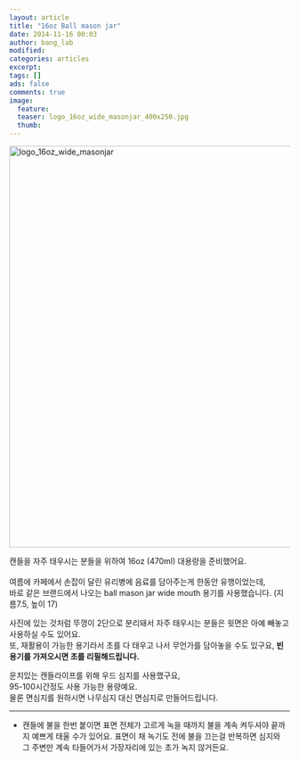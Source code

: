 ```yaml
---
layout: article
title: "16oz Ball mason jar"
date: 2014-11-16 00:03
author: bang_lab
modified:
categories: articles
excerpt: 
tags: []
ads: false
comments: true
image:
  feature: 
  teaser: logo_16oz_wide_masonjar_400x250.jpg
  thumb:
---
```

<a href="https://bybanglab.files.wordpress.com/2014/11/logo_16oz_wide_masonjar1.jpg"><img class="alignnone size-full wp-image-53" src="https://bybanglab.files.wordpress.com/2014/11/logo_16oz_wide_masonjar1.jpg" alt="logo_16oz_wide_masonjar" width="541" height="720" /></a>

캔들을 자주 태우시는 분들을 위하여 16oz (470ml) 대용량을 준비했어요. <br><br>
여름에 카페에서 손잡이 달린 유리병에 음료를 담아주는게 한동안 유행이었는데, <br>
바로 같은 브랜드에서 나오는 ball mason jar wide mouth 용기를 사용했습니다. (지름7.5, 높이 17)<br>

사진에 있는 것처럼 뚜껑이 2단으로 분리돼서 자주 태우시는 분들은 윗면은 아예 빼놓고 사용하실 수도 있어요.<br>
또, 재활용이 가능한 용기라서 초를 다 태우고 나서 무언가를 담아놓을 수도 있구요, <b>빈 용기를 가져오시면 초를 리필해드립니다.</b>

운치있는 캔들라이프를 위해 우드 심지를 사용했구요, <br>
95-100시간정도 사용 가능한 용량예요.<br>
물론 면심지를 원하시면 나무심지 대신 면심지로 만들어드립니다.<br>

---------
* 캔들에 불을 한번 붙이면 표면 전체가 고르게 녹을 때까지 불을 계속 켜두셔야 끝까지 예쁘게 태울 수가 있어요. 표면이 채 녹기도 전에 불을 끄는걸 반복하면 심지와 그 주변만 계속 타들어가서 가장자리에 있는 초가 녹지 않거든요.
